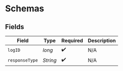 # Schemas


## Fields

| Field              | Type               | Required           | Description        |
| ------------------ | ------------------ | ------------------ | ------------------ |
| `logID`            | *long*             | :heavy_check_mark: | N/A                |
| `responseType`     | *String*           | :heavy_check_mark: | N/A                |